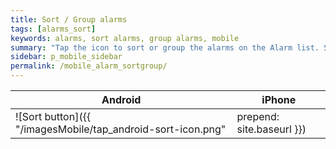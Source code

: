 ```yaml
---
title: Sort / Group alarms
tags: [alarms_sort]
keywords: alarms, sort alarms, group alarms, mobile
summary: "Tap the icon to sort or group the alarms on the Alarm list. Sort by date or severity. Group by server, severity or alarm."
sidebar: p_mobile_sidebar
permalink: /mobile_alarm_sortgroup/
---
```


Android | iPhone
--------|-------
![Sort button]({{ "/imagesMobile/tap_android-sort-icon.png" | prepend: site.baseurl }}) | ![Sort button]({{ "/imagesMobile/tap_iOS-sort-group-alarms.png" | prepend: site.baseurl }})

